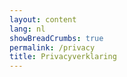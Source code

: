 ```yaml
---
layout: content
lang: nl
showBreadCrumbs: true
permalink: /privacy
title: Privacyverklaring
---
```

